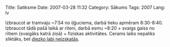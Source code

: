 Title: Satiksme
Date: 2007-03-28 11:32
Category: Sākums
Tags: 2007
Lang: lv

Izbraucot ar tramvaju ~7:54 no iļģuciema, darbā tieku apmēram 8:30-8:40. Izbraucot tādā pašā laikā ar riteni, darbā esmu ~8:20 + svaigs gaiss no rītiem (svaigāks katrā ziņā) + fiziskas aktivitātes. Cerams laiks nepaliks sliktāks, bet [diezko labi neizskatās][1].

  [1]: http://www.meteo.lv/public/tendences_10dienam.html
